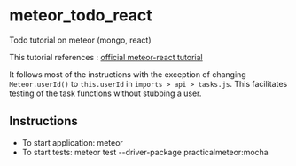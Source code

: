 # meteor_todo_react
Todo tutorial on meteor (mongo, react)

This tutorial references : [official meteor-react tutorial](https://www.meteor.com/tutorials/react/creating-an-app)

It follows most of the instructions with the exception of changing `Meteor.userId()` to `this.userId` in `imports > api > tasks.js`. This facilitates testing of the task functions without stubbing a user. 

## Instructions
- To start application: meteor
- To start tests: meteor test --driver-package practicalmeteor:mocha
